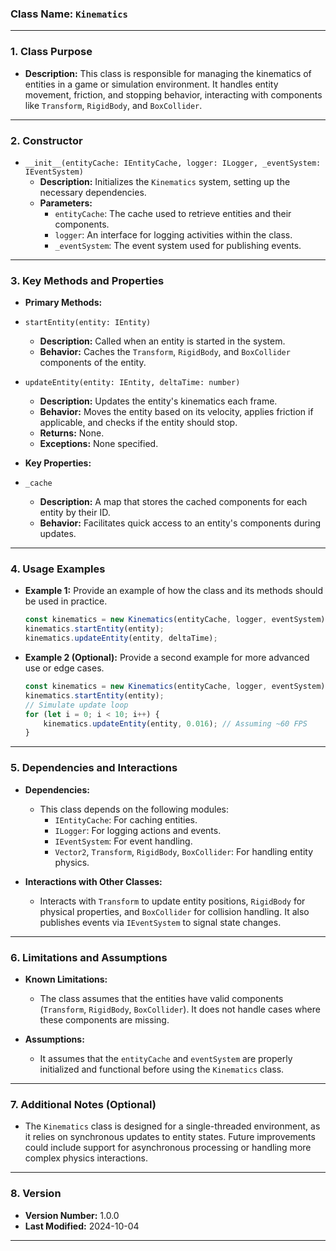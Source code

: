 ### **Class Name:** `Kinematics`

---

### **1. Class Purpose**
- **Description:**
  This class is responsible for managing the kinematics of entities in a game or simulation environment. It handles entity movement, friction, and stopping behavior, interacting with components like `Transform`, `RigidBody`, and `BoxCollider`.

---

### **2. Constructor**
- `__init__(entityCache: IEntityCache, logger: ILogger, _eventSystem: IEventSystem)`
    - **Description:** Initializes the `Kinematics` system, setting up the necessary dependencies.
    - **Parameters:**
        - `entityCache`: The cache used to retrieve entities and their components.
        - `logger`: An interface for logging activities within the class.
        - `_eventSystem`: The event system used for publishing events.

---

### **3. Key Methods and Properties**
- **Primary Methods:**
- `startEntity(entity: IEntity)`
    - **Description:** Called when an entity is started in the system.
    - **Behavior:** Caches the `Transform`, `RigidBody`, and `BoxCollider` components of the entity.
- `updateEntity(entity: IEntity, deltaTime: number)`
    - **Description:** Updates the entity's kinematics each frame.
    - **Behavior:** Moves the entity based on its velocity, applies friction if applicable, and checks if the entity should stop.
    - **Returns:** None.
    - **Exceptions:** None specified.

- **Key Properties:**
- `_cache`
    - **Description:** A map that stores the cached components for each entity by their ID.
    - **Behavior:** Facilitates quick access to an entity's components during updates.

---

### **4. Usage Examples**
- **Example 1:**
  Provide an example of how the class and its methods should be used in practice.

    ```typescript
    const kinematics = new Kinematics(entityCache, logger, eventSystem);
    kinematics.startEntity(entity);
    kinematics.updateEntity(entity, deltaTime);
    ```

- **Example 2 (Optional):**
  Provide a second example for more advanced use or edge cases.

    ```typescript
    const kinematics = new Kinematics(entityCache, logger, eventSystem);
    kinematics.startEntity(entity);
    // Simulate update loop
    for (let i = 0; i < 10; i++) {
        kinematics.updateEntity(entity, 0.016); // Assuming ~60 FPS
    }
    ```

---

### **5. Dependencies and Interactions**
- **Dependencies:**
  - This class depends on the following modules:
    - `IEntityCache`: For caching entities.
    - `ILogger`: For logging actions and events.
    - `IEventSystem`: For event handling.
    - `Vector2`, `Transform`, `RigidBody`, `BoxCollider`: For handling entity physics.

- **Interactions with Other Classes:**
  - Interacts with `Transform` to update entity positions, `RigidBody` for physical properties, and `BoxCollider` for collision handling. It also publishes events via `IEventSystem` to signal state changes.

---

### **6. Limitations and Assumptions**
- **Known Limitations:**
  - The class assumes that the entities have valid components (`Transform`, `RigidBody`, `BoxCollider`). It does not handle cases where these components are missing.

- **Assumptions:**
  - It assumes that the `entityCache` and `eventSystem` are properly initialized and functional before using the `Kinematics` class.

---

### **7. Additional Notes (Optional)**
- The `Kinematics` class is designed for a single-threaded environment, as it relies on synchronous updates to entity states. Future improvements could include support for asynchronous processing or handling more complex physics interactions.

---

### **8. Version**
- **Version Number:** 1.0.0
- **Last Modified:** 2024-10-04

---
